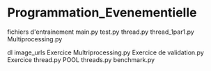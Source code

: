 # Programmation_Evenementielle

fichiers d'entrainement
main.py
test.py
thread.py
thread_1par1.py
Multiprocessing.py

dl image_urls
Exercice Multriprocessing.py
Exercice de validation.py
Exercice thread.py
POOL threads.py
benchmark.py

